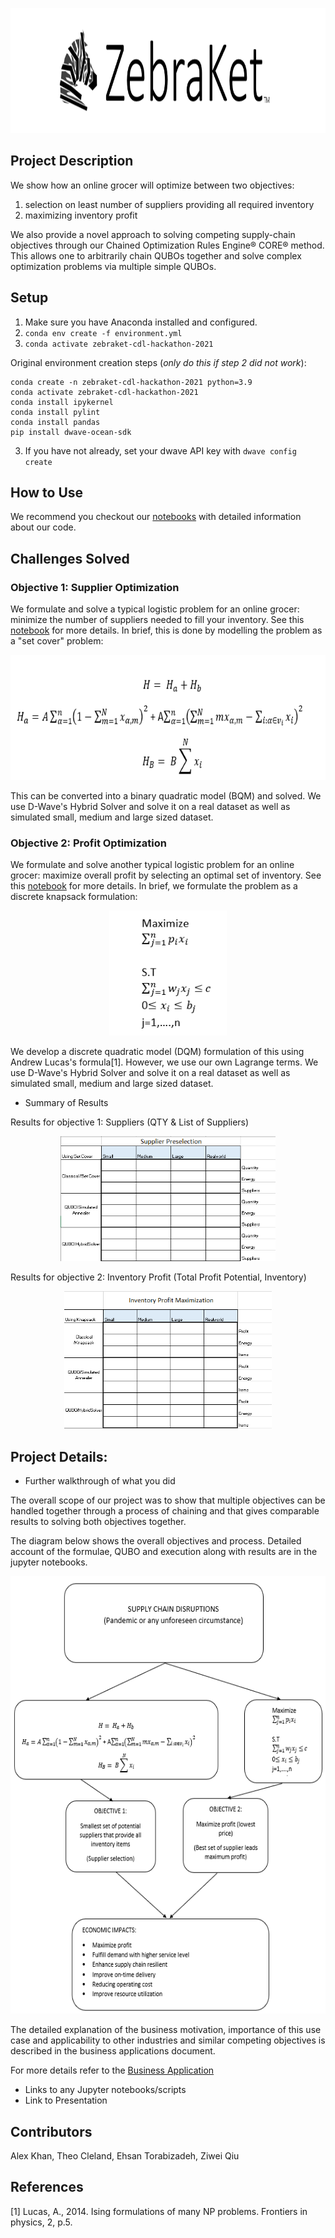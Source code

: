 <p align="center">
  <img  height="200" src="./resources/ZebraKet%20Banner.png">
</p>

## Project Description 
We show how an online grocer will optimize between two objectives: 
1) selection on least number of suppliers providing all required inventory 
2) maximizing inventory profit

We also provide a novel approach to solving competing supply-chain objectives through our Chained Optimization Rules Engine&reg; CORE&reg; method. This allows one to arbitrarily chain QUBOs together and solve complex optimization problems via multiple simple QUBOs.

## Setup
1. Make sure you have Anaconda installed and configured.
2. `conda env create -f environment.yml`
3. `conda activate zebraket-cdl-hackathon-2021`
    
Original environment creation steps (*only do this if step 2 did not work*): 
```
conda create -n zebraket-cdl-hackathon-2021 python=3.9
conda activate zebraket-cdl-hackathon-2021
conda install ipykernel
conda install pylint
conda install pandas
pip install dwave-ocean-sdk
```

3. If you have not already, set your dwave API key with
  `dwave config create`


## How to Use

We recommend you checkout our [notebooks](./notebooks/README.md) with detailed information about our code. 

## Challenges Solved

### Objective 1: Supplier Optimization
We formulate and solve a typical logistic problem for an online grocer: minimize the number of suppliers needed to fill your inventory. See this [notebook](./notebooks/SetCoverBQM.ipynb) for more details. In brief, this is done by modelling the problem as a "set cover" problem:

<p align="center">
  <img  height="200" src="./resources/equation1.png">
</p>

This can be converted into a binary quadratic model (BQM) and solved. We use D-Wave's Hybrid Solver and solve it on a real dataset as well as simulated small, medium and large sized dataset. 

### Objective 2: Profit Optimization
We formulate and solve another typical logistic problem for an online grocer: maximize overall profit by selecting an optimal set of inventory. See this [notebook](./notebooks/KnapsackDQM.ipynb) for more details. In brief, we formulate the problem as a discrete knapsack formulation:
<p align="center">
  <img  height="200" src="./resources/equation2.png">
</p>

We develop a discrete quadratic model (DQM) formulation of this using Andrew Lucas's formula[1]. However, we use our own Lagrange terms. We use D-Wave's Hybrid Solver and solve it on a real dataset as well as simulated small, medium and large sized dataset. 

- Summary of Results

Results for objective 1: Suppliers (QTY & List of Suppliers)

<p align="center">
  <img  height="200" src="./resources/datatable1.png">
</p>


Results for objective 2: Inventory Profit (Total Profit Potential, Inventory)

<p align="center">
  <img  height="220" src="./resources/datatable2.png">
</p>

## Project Details: 
  - Further walkthrough of what you did 

  The overall scope of our project was to show that multiple objectives can be handled together through a process of chaining and that gives comparable results to solving both objectives together.

  The diagram below shows the overall objectives and process. Detailed account of the formulae, QUBO and execution along with results are in the jupyter notebooks.  
  
<p align="center">
  <img  height="700" src="./resources/equation3.png">
</p>

The detailed explanation of the business motivation, importance of this use case and applicability to other industries and similar competing objectives is described in the business applications document.

For more details refer to the [Business Application](./Business_Application.md)

  - Links to any Jupyter notebooks/scripts
  - Link to Presentation

## Contributors 
Alex Khan, Theo Cleland, Ehsan Torabizadeh, Ziwei Qiu

## References
[1] Lucas, A., 2014. Ising formulations of many NP problems. Frontiers in physics, 2, p.5.
